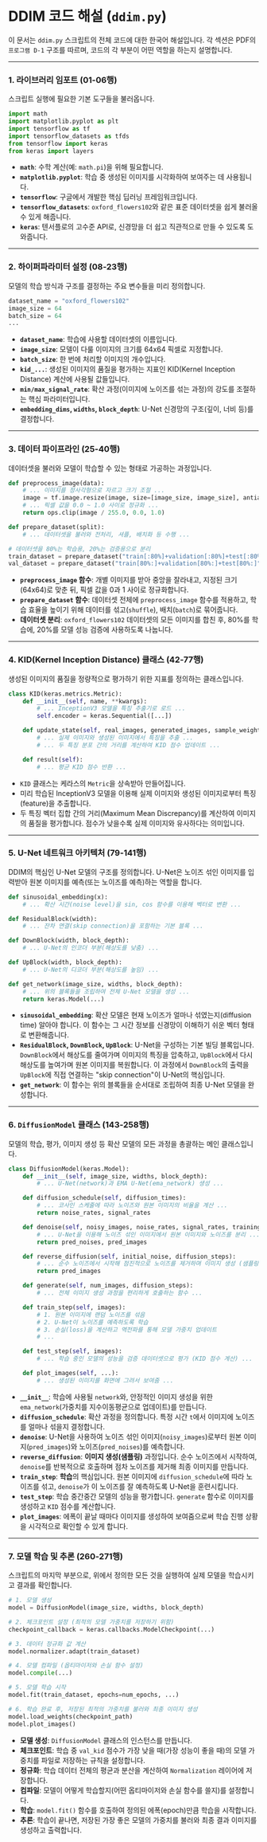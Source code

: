 
# DDIM 코드 해설 (`ddim.py`)

이 문서는 `ddim.py` 스크립트의 전체 코드에 대한 한국어 해설입니다. 각 섹션은 PDF의 `프로그램 D-1` 구조를 따르며, 코드의 각 부분이 어떤 역할을 하는지 설명합니다.

---

### **1. 라이브러리 임포트 (01-06행)**

스크립트 실행에 필요한 기본 도구들을 불러옵니다.

```python
import math
import matplotlib.pyplot as plt
import tensorflow as tf
import tensorflow_datasets as tfds
from tensorflow import keras
from keras import layers
```

- **`math`**: 수학 계산(예: `math.pi`)을 위해 필요합니다.
- **`matplotlib.pyplot`**: 학습 중 생성된 이미지를 시각화하여 보여주는 데 사용됩니다.
- **`tensorflow`**: 구글에서 개발한 핵심 딥러닝 프레임워크입니다.
- **`tensorflow_datasets`**: `oxford_flowers102`와 같은 표준 데이터셋을 쉽게 불러올 수 있게 해줍니다.
- **`keras`**: 텐서플로의 고수준 API로, 신경망을 더 쉽고 직관적으로 만들 수 있도록 도와줍니다.

---

### **2. 하이퍼파라미터 설정 (08-23행)**

모델의 학습 방식과 구조를 결정하는 주요 변수들을 미리 정의합니다.

```python
dataset_name = "oxford_flowers102"
image_size = 64
batch_size = 64
...
```

- **`dataset_name`**: 학습에 사용할 데이터셋의 이름입니다.
- **`image_size`**: 모델이 다룰 이미지의 크기를 64x64 픽셀로 지정합니다.
- **`batch_size`**: 한 번에 처리할 이미지의 개수입니다.
- **`kid_...`**: 생성된 이미지의 품질을 평가하는 지표인 KID(Kernel Inception Distance) 계산에 사용될 값들입니다.
- **`min/max_signal_rate`**: 확산 과정(이미지에 노이즈를 섞는 과정)의 강도를 조절하는 핵심 파라미터입니다.
- **`embedding_dims`, `widths`, `block_depth`**: U-Net 신경망의 구조(깊이, 너비 등)를 결정합니다.

---

### **3. 데이터 파이프라인 (25-40행)**

데이터셋을 불러와 모델이 학습할 수 있는 형태로 가공하는 과정입니다.

```python
def preprocess_image(data):
    # ... 이미지를 정사각형으로 자르고 크기 조절 ...
    image = tf.image.resize(image, size=[image_size, image_size], antialias=True)
    # ... 픽셀 값을 0.0 ~ 1.0 사이로 정규화 ...
    return ops.clip(image / 255.0, 0.0, 1.0)

def prepare_dataset(split):
    # ... 데이터셋을 불러와 전처리, 셔플, 배치화 등 수행 ...

# 데이터셋을 80%는 학습용, 20%는 검증용으로 분리
train_dataset = prepare_dataset("train[:80%]+validation[:80%]+test[:80%]")
val_dataset = prepare_dataset("train[80%:]+validation[80%:]+test[80%:]")
```

- **`preprocess_image` 함수**: 개별 이미지를 받아 중앙을 잘라내고, 지정된 크기(64x64)로 맞춘 뒤, 픽셀 값을 0과 1 사이로 정규화합니다.
- **`prepare_dataset` 함수**: 데이터셋 전체에 `preprocess_image` 함수를 적용하고, 학습 효율을 높이기 위해 데이터를 섞고(`shuffle`), 배치(`batch`)로 묶어줍니다.
- **데이터셋 분리**: `oxford_flowers102` 데이터셋의 모든 이미지를 합친 후, 80%를 학습에, 20%를 모델 성능 검증에 사용하도록 나눕니다.

---

### **4. KID(Kernel Inception Distance) 클래스 (42-77행)**

생성된 이미지의 품질을 정량적으로 평가하기 위한 지표를 정의하는 클래스입니다.

```python
class KID(keras.metrics.Metric):
    def __init__(self, name, **kwargs):
        # ... InceptionV3 모델을 특징 추출기로 로드 ...
        self.encoder = keras.Sequential([...])

    def update_state(self, real_images, generated_images, sample_weight=None):
        # ... 실제 이미지와 생성된 이미지에서 특징을 추출 ...
        # ... 두 특징 분포 간의 거리를 계산하여 KID 점수 업데이트 ...

    def result(self):
        # ... 평균 KID 점수 반환 ...
```

- `KID` 클래스는 케라스의 `Metric`을 상속받아 만들어집니다.
- 미리 학습된 InceptionV3 모델을 이용해 실제 이미지와 생성된 이미지로부터 특징(feature)을 추출합니다.
- 두 특징 벡터 집합 간의 거리(Maximum Mean Discrepancy)를 계산하여 이미지의 품질을 평가합니다. 점수가 낮을수록 실제 이미지와 유사하다는 의미입니다.

---

### **5. U-Net 네트워크 아키텍처 (79-141행)**

DDIM의 핵심인 U-Net 모델의 구조를 정의합니다. U-Net은 노이즈 섞인 이미지를 입력받아 원본 이미지를 예측(또는 노이즈를 예측)하는 역할을 합니다.

```python
def sinusoidal_embedding(x):
    # ... 확산 시간(noise level)을 sin, cos 함수를 이용해 벡터로 변환 ...

def ResidualBlock(width):
    # ... 잔차 연결(skip connection)을 포함하는 기본 블록 ...

def DownBlock(width, block_depth):
    # ... U-Net의 인코더 부분(해상도를 낮춤) ...

def UpBlock(width, block_depth):
    # ... U-Net의 디코더 부분(해상도를 높임) ...

def get_network(image_size, widths, block_depth):
    # ... 위의 블록들을 조립하여 전체 U-Net 모델을 생성 ...
    return keras.Model(...)
```

- **`sinusoidal_embedding`**: 확산 모델은 현재 노이즈가 얼마나 섞였는지(diffusion time) 알아야 합니다. 이 함수는 그 시간 정보를 신경망이 이해하기 쉬운 벡터 형태로 변환해줍니다.
- **`ResidualBlock`, `DownBlock`, `UpBlock`**: U-Net을 구성하는 기본 빌딩 블록입니다. `DownBlock`에서 해상도를 줄여가며 이미지의 특징을 압축하고, `UpBlock`에서 다시 해상도를 높여가며 원본 이미지를 복원합니다. 이 과정에서 `DownBlock`의 출력을 `UpBlock`에 직접 연결하는 "skip connection"이 U-Net의 핵심입니다.
- **`get_network`**: 이 함수는 위의 블록들을 순서대로 조립하여 최종 U-Net 모델을 완성합니다.

---

### **6. `DiffusionModel` 클래스 (143-258행)**

모델의 학습, 평가, 이미지 생성 등 확산 모델의 모든 과정을 총괄하는 메인 클래스입니다.

```python
class DiffusionModel(keras.Model):
    def __init__(self, image_size, widths, block_depth):
        # ... U-Net(network)과 EMA U-Net(ema_network) 생성 ...

    def diffusion_schedule(self, diffusion_times):
        # ... 코사인 스케줄에 따라 노이즈와 원본 이미지의 비율을 계산 ...
        return noise_rates, signal_rates

    def denoise(self, noisy_images, noise_rates, signal_rates, training):
        # ... U-Net을 이용해 노이즈 섞인 이미지에서 원본 이미지와 노이즈를 분리 ...
        return pred_noises, pred_images

    def reverse_diffusion(self, initial_noise, diffusion_steps):
        # ... 순수 노이즈에서 시작해 점진적으로 노이즈를 제거하며 이미지 생성 (샘플링) ...
        return pred_images

    def generate(self, num_images, diffusion_steps):
        # ... 전체 이미지 생성 과정을 편리하게 호출하는 함수 ...

    def train_step(self, images):
        # 1. 원본 이미지에 랜덤 노이즈를 섞음
        # 2. U-Net이 노이즈를 예측하도록 학습
        # 3. 손실(loss)을 계산하고 역전파를 통해 모델 가중치 업데이트
        # ...

    def test_step(self, images):
        # ... 학습 중인 모델의 성능을 검증 데이터셋으로 평가 (KID 점수 계산) ...

    def plot_images(self, ...):
        # ... 생성된 이미지를 화면에 그려서 보여줌 ...
```

- **`__init__`**: 학습에 사용될 `network`와, 안정적인 이미지 생성을 위한 `ema_network`(가중치를 지수이동평균으로 업데이트)를 만듭니다.
- **`diffusion_schedule`**: 확산 과정을 정의합니다. 특정 시간 `t`에서 이미지에 노이즈를 얼마나 섞을지 결정합니다.
- **`denoise`**: U-Net을 사용하여 노이즈 섞인 이미지(`noisy_images`)로부터 원본 이미지(`pred_images`)와 노이즈(`pred_noises`)를 예측합니다.
- **`reverse_diffusion`**: **이미지 생성(샘플링)** 과정입니다. 순수 노이즈에서 시작하여, `denoise`를 반복적으로 호출하며 점차 노이즈를 제거해 최종 이미지를 만듭니다.
- **`train_step`**: **학습**의 핵심입니다. 원본 이미지에 `diffusion_schedule`에 따라 노이즈를 섞고, `denoise`가 이 노이즈를 잘 예측하도록 U-Net을 훈련시킵니다.
- **`test_step`**: 학습 중간중간 모델의 성능을 평가합니다. `generate` 함수로 이미지를 생성하고 `KID` 점수를 계산합니다.
- **`plot_images`**: 에폭이 끝날 때마다 이미지를 생성하여 보여줌으로써 학습 진행 상황을 시각적으로 확인할 수 있게 합니다.

---

### **7. 모델 학습 및 추론 (260-271행)**

스크립트의 마지막 부분으로, 위에서 정의한 모든 것을 실행하여 실제 모델을 학습시키고 결과를 확인합니다.

```python
# 1. 모델 생성
model = DiffusionModel(image_size, widths, block_depth)

# 2. 체크포인트 설정 (최적의 모델 가중치를 저장하기 위함)
checkpoint_callback = keras.callbacks.ModelCheckpoint(...)

# 3. 데이터 정규화 값 계산
model.normalizer.adapt(train_dataset)

# 4. 모델 컴파일 (옵티마이저와 손실 함수 설정)
model.compile(...)

# 5. 모델 학습 시작
model.fit(train_dataset, epochs=num_epochs, ...)

# 6. 학습 완료 후, 저장된 최적의 가중치를 불러와 최종 이미지 생성
model.load_weights(checkpoint_path)
model.plot_images()
```

- **모델 생성**: `DiffusionModel` 클래스의 인스턴스를 만듭니다.
- **체크포인트**: 학습 중 `val_kid` 점수가 가장 낮을 때(가장 성능이 좋을 때)의 모델 가중치를 파일로 저장하는 규칙을 설정합니다.
- **정규화**: 학습 데이터 전체의 평균과 분산을 계산하여 `Normalization` 레이어에 저장합니다.
- **컴파일**: 모델이 어떻게 학습할지(어떤 옵티마이저와 손실 함수를 쓸지)를 설정합니다.
- **학습**: `model.fit()` 함수를 호출하여 정의된 에폭(epoch)만큼 학습을 시작합니다.
- **추론**: 학습이 끝나면, 저장된 가장 좋은 모델의 가중치를 불러와 최종 결과 이미지를 생성하고 출력합니다.
